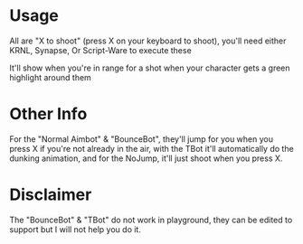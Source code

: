 # Usage

All are "X to shoot" (press X on your keyboard to shoot), you'll need either KRNL, Synapse, Or Script-Ware to execute these

It'll show when you're in range for a shot when your character gets a green highlight around them

# Other Info

For the "Normal Aimbot" & "BounceBot", they'll jump for you when you press X if you're not already in the air, with the TBot it'll automatically do the dunking animation, and for the NoJump, it'll just shoot when you press X.

# Disclaimer

The "BounceBot" & "TBot" do not work in playground, they can be edited to support but I will not help you do it.
